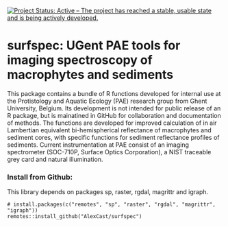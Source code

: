 [![Project Status: Active – The project has reached a stable, usable state and is being actively developed.](https://www.repostatus.org/badges/latest/active.svg)](https://www.repostatus.org/#active)

# surfspec: UGent PAE tools for imaging spectroscopy of macrophytes and sediments

This package contains a bundle of R functions developed for internal use at the Protistology and Aquatic Ecology (PAE) research group from Ghent University, Belgium. Its development is not intended for public release of an R package, but is mainatined in GitHub for collaboration and documentation of methods. The functions are developed for improved calculation of in air Lambertian equivalent bi-hemispherical reflectance of macrophytes and sediment cores, with specific functions for sediment reflectance profiles of sediments. Current instrumentation at PAE consist of an imaging spectrometer (SOC-710P, Surface Optics Corporation), a NIST traceable grey card and natural illumination.

### Install from Github:

This library depends on packages sp, raster, rgdal, magrittr and igraph.

```
# install.packages(c("remotes", "sp", "raster", "rgdal", "magrittr", "igraph"))
remotes::install_github("AlexCast/surfspec")
```


